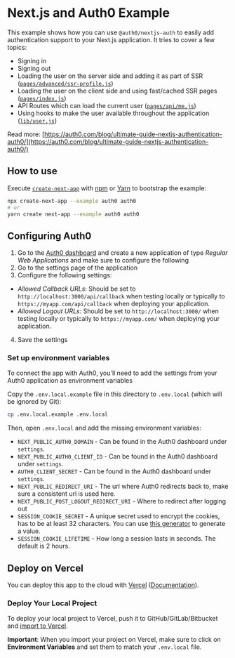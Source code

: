 # Next.js and Auth0 Example

This example shows how you can use `@auth0/nextjs-auth` to easily add
authentication support to your Next.js application. It tries to cover a few
topics:

- Signing in
- Signing out
- Loading the user on the server side and adding it as part of SSR
  ([`pages/advanced/ssr-profile.js`](pages/advanced/ssr-profile.js))
- Loading the user on the client side and using fast/cached SSR pages
  ([`pages/index.js`](pages/index.js))
- API Routes which can load the current user
  ([`pages/api/me.js`](pages/api/me.js))
- Using hooks to make the user available throughout the application
  ([`lib/user.js`](lib/user.js))

Read more:
[https://auth0.com/blog/ultimate-guide-nextjs-authentication-auth0/](https://auth0.com/blog/ultimate-guide-nextjs-authentication-auth0/)

## How to use

Execute
[`create-next-app`](https://github.com/vercel/next.js/tree/canary/packages/create-next-app)
with [npm](https://docs.npmjs.com/cli/init) or
[Yarn](https://yarnpkg.com/lang/en/docs/cli/create/) to bootstrap the example:

```bash
npx create-next-app --example auth0 auth0
# or
yarn create next-app --example auth0 auth0
```

## Configuring Auth0

1. Go to the [Auth0 dashboard](https://manage.auth0.com/) and create a new
   application of type _Regular Web Applications_ and make sure to configure the
   following
2. Go to the settings page of the application
3. Configure the following settings:

- _Allowed Callback URLs_: Should be set to `http://localhost:3000/api/callback`
  when testing locally or typically to `https://myapp.com/api/callback` when
  deploying your application.
- _Allowed Logout URLs_: Should be set to `http://localhost:3000/` when testing
  locally or typically to `https://myapp.com/` when deploying your application.

4. Save the settings

### Set up environment variables

To connect the app with Auth0, you'll need to add the settings from your Auth0
application as environment variables

Copy the `.env.local.example` file in this directory to `.env.local` (which will
be ignored by Git):

```bash
cp .env.local.example .env.local
```

Then, open `.env.local` and add the missing environment variables:

- `NEXT_PUBLIC_AUTH0_DOMAIN` - Can be found in the Auth0 dashboard under
  `settings`.
- `NEXT_PUBLIC_AUTH0_CLIENT_ID` - Can be found in the Auth0 dashboard under
  `settings`.
- `AUTH0_CLIENT_SECRET` - Can be found in the Auth0 dashboard under `settings`.
- `NEXT_PUBLIC_REDIRECT_URI` - The url where Auth0 redirects back to, make sure
  a consistent url is used here.
- `NEXT_PUBLIC_POST_LOGOUT_REDIRECT_URI` - Where to redirect after logging out
- `SESSION_COOKIE_SECRET` - A unique secret used to encrypt the cookies, has to
  be at least 32 characters. You can use
  [this generator](https://generate-secret.now.sh/32) to generate a value.
- `SESSION_COOKIE_LIFETIME` - How long a session lasts in seconds. The default
  is 2 hours.

## Deploy on Vercel

You can deploy this app to the cloud with
[Vercel](https://vercel.com?utm_source=github&utm_medium=readme&utm_campaign=next-example)
([Documentation](https://nextjs.org/docs/deployment)).

### Deploy Your Local Project

To deploy your local project to Vercel, push it to GitHub/GitLab/Bitbucket and
[import to Vercel](https://vercel.com/import/git?utm_source=github&utm_medium=readme&utm_campaign=next-example).

**Important**: When you import your project on Vercel, make sure to click on
**Environment Variables** and set them to match your `.env.local` file.
